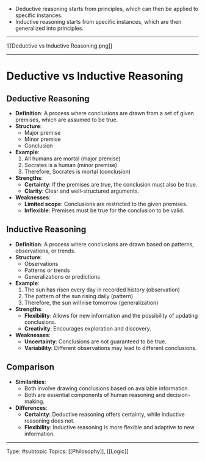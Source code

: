 - Deductive reasoning starts from principles, which can then be applied to specific instances. 
- Inductive reasoning starts from specific instances, which are then generalized into principles.
___
![[Deductive vs Inductive Reasoning.png]]
___
# Deductive vs Inductive Reasoning

## **Deductive Reasoning**
- **Definition**: A process where conclusions are drawn from a set of given premises, which are assumed to be true.
- **Structure**: 
    - Major premise
    - Minor premise
    - Conclusion
- **Example**:
    1. All humans are mortal (major premise)
    2. Socrates is a human (minor premise)
    3. Therefore, Socrates is mortal (conclusion)
- **Strengths**:
    - **Certainty**: If the premises are true, the conclusion must also be true.
    - **Clarity**: Clear and well-structured arguments.
- **Weaknesses**:
    - **Limited scope**: Conclusions are restricted to the given premises.
    - **Inflexible**: Premises must be true for the conclusion to be valid.

## **Inductive Reasoning**
- **Definition**: A process where conclusions are drawn based on patterns, observations, or trends.
- **Structure**: 
    - Observations
    - Patterns or trends
    - Generalizations or predictions
- **Example**:
    1. The sun has risen every day in recorded history (observation)
    2. The pattern of the sun rising daily (pattern)
    3. Therefore, the sun will rise tomorrow (generalization)
- **Strengths**:
    - **Flexibility**: Allows for new information and the possibility of updating conclusions.
    - **Creativity**: Encourages exploration and discovery.
- **Weaknesses**:
    - **Uncertainty**: Conclusions are not guaranteed to be true.
    - **Variability**: Different observations may lead to different conclusions.

## **Comparison**
- **Similarities**:
    - Both involve drawing conclusions based on available information.
    - Both are essential components of human reasoning and decision-making.
- **Differences**:
    - **Certainty**: Deductive reasoning offers certainty, while inductive reasoning does not.
    - **Flexibility**: Inductive reasoning is more flexible and adaptive to new information.



___
Type: #subtopic 
Topics: [[Philosophy]], [[Logic]]


